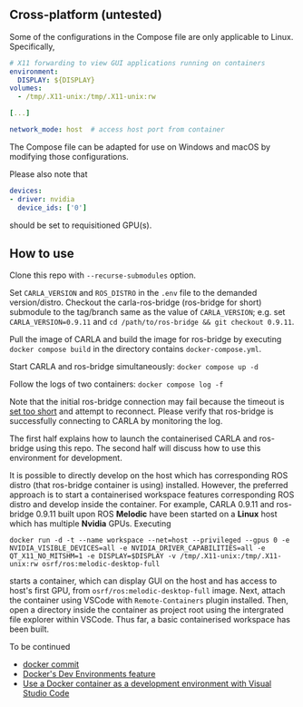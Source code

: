 ## Cross-platform (untested)

Some of the configurations in the Compose file are only applicable to Linux. Specifically,
```yml
# X11 forwarding to view GUI applications running on containers
environment:
  DISPLAY: ${DISPLAY}
volumes:
  - /tmp/.X11-unix:/tmp/.X11-unix:rw

[...]

network_mode: host  # access host port from container
```
The Compose file can be adapted for use on Windows and macOS by modifying those configurations.

Please also note that
```yml
devices:
- driver: nvidia
  device_ids: ['0']
```
should be set to requisitioned GPU(s).

## How to use

Clone this repo with `--recurse-submodules` option.

Set `CARLA_VERSION` and `ROS_DISTRO` in the `.env` file to the demanded version/distro. Checkout the carla-ros-bridge (ros-bridge for short) submodule to the tag/branch same as the value of `CARLA_VERSION`; e.g. set `CARLA_VERSION=0.9.11` and `cd /path/to/ros-bridge && git checkout 0.9.11`.

Pull the image of CARLA and build the image for ros-bridge by executing `docker compose build` in the directory contains `docker-compose.yml`.

Start CARLA and ros-bridge simultaneously: `docker compose up -d`

Follow the logs of two containers: `docker compose log -f`

Note that the initial ros-bridge connection may fail because the timeout is [set too short](ros-bridge/carla_ros_bridge/src/carla_ros_bridge/bridge.py#392) and attempt to reconnect. Please verify that ros-bridge is successfully connecting to CARLA by monitoring the log.

The first half explains how to launch the containerised CARLA and ros-bridge using this repo. The second half will discuss how to use this environment for development.

It is possible to directly develop on the host which has corresponding ROS distro (that ros-bridge container is using) installed. However, the preferred approach is to start a containerised workspace features corresponding ROS distro and develop inside the container. For example, CARLA 0.9.11 and ros-bridge 0.9.11 built upon ROS **Melodic** have been started on a **Linux** host which has multiple **Nvidia** GPUs. Executing
```
docker run -d -t --name workspace --net=host --privileged --gpus 0 -e NVIDIA_VISIBLE_DEVICES=all -e NVIDIA_DRIVER_CAPABILITIES=all -e QT_X11_NO_MITSHM=1 -e DISPLAY=$DISPLAY -v /tmp/.X11-unix:/tmp/.X11-unix:rw osrf/ros:melodic-desktop-full
```
starts a container, which can display GUI on the host and has access to host's first GPU, from `osrf/ros:melodic-desktop-full` image. Next, attach the container using VSCode with `Remote-Containers` plugin installed. Then, open a directory inside the container as project root using the intergrated file explorer within VSCode. Thus far, a basic containerised workspace has been built.

To be continued
- [docker commit](https://docs.docker.com/engine/reference/commandline/commit/)
- [Docker's Dev Environments feature](https://docs.docker.com/desktop/dev-environments/)
- [Use a Docker container as a development environment with Visual Studio Code](https://docs.microsoft.com/en-us/learn/modules/use-docker-container-dev-env-vs-code/)
